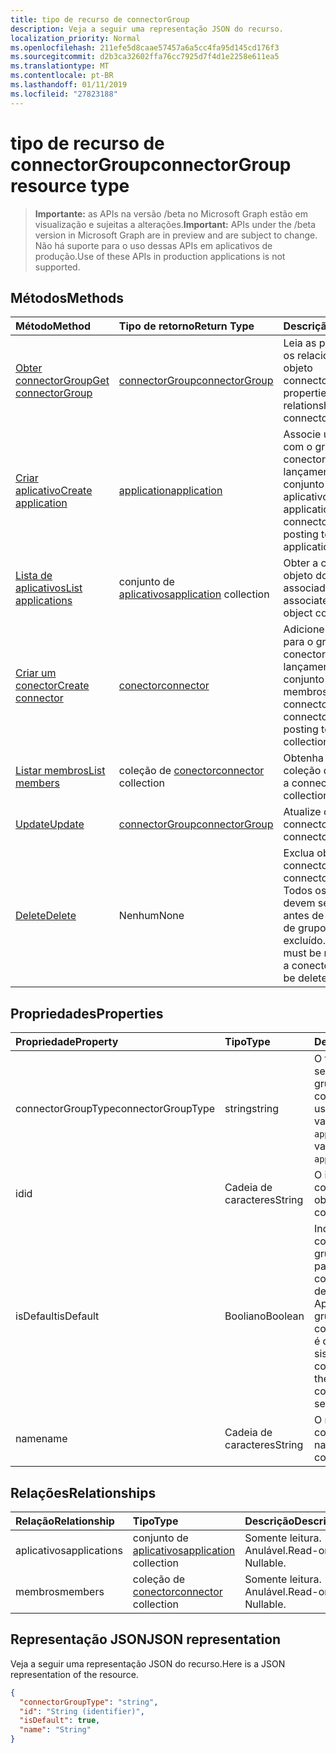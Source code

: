 ```yaml
---
title: tipo de recurso de connectorGroup
description: Veja a seguir uma representação JSON do recurso.
localization_priority: Normal
ms.openlocfilehash: 211efe5d8caae57457a6a5cc4fa95d145cd176f3
ms.sourcegitcommit: d2b3ca32602ffa76cc7925d7f4d1e2258e611ea5
ms.translationtype: MT
ms.contentlocale: pt-BR
ms.lasthandoff: 01/11/2019
ms.locfileid: "27823188"
---
```

# <a name="connectorgroup-resource-type"></a><span data-ttu-id="93400-103">tipo de recurso de connectorGroup</span><span class="sxs-lookup"><span data-stu-id="93400-103">connectorGroup resource type</span></span>

> <span data-ttu-id="93400-104">**Importante:** as APIs na versão /beta no Microsoft Graph estão em visualização e sujeitas a alterações.</span><span class="sxs-lookup"><span data-stu-id="93400-104">**Important:** APIs under the /beta version in Microsoft Graph are in preview and are subject to change.</span></span> <span data-ttu-id="93400-105">Não há suporte para o uso dessas APIs em aplicativos de produção.</span><span class="sxs-lookup"><span data-stu-id="93400-105">Use of these APIs in production applications is not supported.</span></span>

## <a name="methods"></a><span data-ttu-id="93400-106">Métodos</span><span class="sxs-lookup"><span data-stu-id="93400-106">Methods</span></span>

| <span data-ttu-id="93400-107">Método</span><span class="sxs-lookup"><span data-stu-id="93400-107">Method</span></span>           | <span data-ttu-id="93400-108">Tipo de retorno</span><span class="sxs-lookup"><span data-stu-id="93400-108">Return Type</span></span>    |<span data-ttu-id="93400-109">Descrição</span><span class="sxs-lookup"><span data-stu-id="93400-109">Description</span></span>|
|:---------------|:--------|:----------|
|[<span data-ttu-id="93400-110">Obter connectorGroup</span><span class="sxs-lookup"><span data-stu-id="93400-110">Get connectorGroup</span></span>](../api/connectorgroup-get.md) | [<span data-ttu-id="93400-111">connectorGroup</span><span class="sxs-lookup"><span data-stu-id="93400-111">connectorGroup</span></span>](connectorgroup.md) |<span data-ttu-id="93400-112">Leia as propriedades e os relacionamentos do objeto connectorGroup.</span><span class="sxs-lookup"><span data-stu-id="93400-112">Read properties and relationships of connectorGroup object.</span></span>|
|[<span data-ttu-id="93400-113">Criar aplicativo</span><span class="sxs-lookup"><span data-stu-id="93400-113">Create application</span></span>](../api/connectorgroup-post-applications.md) |[<span data-ttu-id="93400-114">application</span><span class="sxs-lookup"><span data-stu-id="93400-114">application</span></span>](application.md)| <span data-ttu-id="93400-115">Associe um aplicativo com o grupo de conector pelo lançamento para o conjunto de aplicativos.</span><span class="sxs-lookup"><span data-stu-id="93400-115">Associate an application with the connector group by posting to the applications collection.</span></span>|
|[<span data-ttu-id="93400-116">Lista de aplicativos</span><span class="sxs-lookup"><span data-stu-id="93400-116">List applications</span></span>](../api/connectorgroup-list-applications.md) |<span data-ttu-id="93400-117">conjunto de [aplicativos](application.md)</span><span class="sxs-lookup"><span data-stu-id="93400-117">[application](application.md) collection</span></span>| <span data-ttu-id="93400-118">Obter a coleção de objeto do aplicativo associado.</span><span class="sxs-lookup"><span data-stu-id="93400-118">Get the associated application object collection.</span></span>|
|[<span data-ttu-id="93400-119">Criar um conector</span><span class="sxs-lookup"><span data-stu-id="93400-119">Create connector</span></span>](../api/connectorgroup-post-members.md) |[<span data-ttu-id="93400-120">conector</span><span class="sxs-lookup"><span data-stu-id="93400-120">connector</span></span>](connector.md)| <span data-ttu-id="93400-121">Adicione um conector para o grupo de conector pelo lançamento para o conjunto de membros.</span><span class="sxs-lookup"><span data-stu-id="93400-121">Add a connector to the connector Group by posting to the members collection.</span></span>|
|[<span data-ttu-id="93400-122">Listar membros</span><span class="sxs-lookup"><span data-stu-id="93400-122">List members</span></span>](../api/connectorgroup-list-members.md) |<span data-ttu-id="93400-123">coleção de [conector](connector.md)</span><span class="sxs-lookup"><span data-stu-id="93400-123">[connector](connector.md) collection</span></span>| <span data-ttu-id="93400-124">Obtenha um conector a coleção de objetos.</span><span class="sxs-lookup"><span data-stu-id="93400-124">Get a connector object collection.</span></span>|
|[<span data-ttu-id="93400-125">Update</span><span class="sxs-lookup"><span data-stu-id="93400-125">Update</span></span>](../api/connectorgroup-update.md) | [<span data-ttu-id="93400-126">connectorGroup</span><span class="sxs-lookup"><span data-stu-id="93400-126">connectorGroup</span></span>](connectorgroup.md)    |<span data-ttu-id="93400-127">Atualize o objeto connectorGroup.</span><span class="sxs-lookup"><span data-stu-id="93400-127">Update connectorGroup object.</span></span> |
|[<span data-ttu-id="93400-128">Delete</span><span class="sxs-lookup"><span data-stu-id="93400-128">Delete</span></span>](../api/connectorgroup-delete.md) | <span data-ttu-id="93400-129">Nenhum</span><span class="sxs-lookup"><span data-stu-id="93400-129">None</span></span> |<span data-ttu-id="93400-130">Exclua objeto connectorGroup.</span><span class="sxs-lookup"><span data-stu-id="93400-130">Delete connectorGroup object.</span></span> <span data-ttu-id="93400-131">Todos os conectores devem ser remove antes de um conector de grupo pode ser excluído.</span><span class="sxs-lookup"><span data-stu-id="93400-131">All connectors must be remove before a conector group can be deleted.</span></span> |

## <a name="properties"></a><span data-ttu-id="93400-132">Propriedades</span><span class="sxs-lookup"><span data-stu-id="93400-132">Properties</span></span>
| <span data-ttu-id="93400-133">Propriedade</span><span class="sxs-lookup"><span data-stu-id="93400-133">Property</span></span>     | <span data-ttu-id="93400-134">Tipo</span><span class="sxs-lookup"><span data-stu-id="93400-134">Type</span></span>   |<span data-ttu-id="93400-135">Descrição</span><span class="sxs-lookup"><span data-stu-id="93400-135">Description</span></span>|
|:---------------|:--------|:----------|
|<span data-ttu-id="93400-136">connectorGroupType</span><span class="sxs-lookup"><span data-stu-id="93400-136">connectorGroupType</span></span>|<span data-ttu-id="93400-137">string</span><span class="sxs-lookup"><span data-stu-id="93400-137">string</span></span>| <span data-ttu-id="93400-138">O tipo de conectores que será usado com o grupo.</span><span class="sxs-lookup"><span data-stu-id="93400-138">The type of connectors that will be used with the group.</span></span> <span data-ttu-id="93400-139">Os valores possíveis são: `applicationProxy`.</span><span class="sxs-lookup"><span data-stu-id="93400-139">Possible values are: `applicationProxy`.</span></span>|
|<span data-ttu-id="93400-140">id</span><span class="sxs-lookup"><span data-stu-id="93400-140">id</span></span>|<span data-ttu-id="93400-141">Cadeia de caracteres</span><span class="sxs-lookup"><span data-stu-id="93400-141">String</span></span>| <span data-ttu-id="93400-142">O id de objeto do connectorGroup</span><span class="sxs-lookup"><span data-stu-id="93400-142">The object id of the connectorGroup</span></span>|
|<span data-ttu-id="93400-143">isDefault</span><span class="sxs-lookup"><span data-stu-id="93400-143">isDefault</span></span>|<span data-ttu-id="93400-144">Booliano</span><span class="sxs-lookup"><span data-stu-id="93400-144">Boolean</span></span>| <span data-ttu-id="93400-145">Indica se o connectorGroup é o grupo de conector padrão.</span><span class="sxs-lookup"><span data-stu-id="93400-145">Indicates if the connectorGroup is the default connector group.</span></span> <span data-ttu-id="93400-146">Apenas um conector grupo pode ser o connectorGroup padrão e é definido pelo sistema.</span><span class="sxs-lookup"><span data-stu-id="93400-146">Only a single connector Group can be the default connectorGroup and is set by the system.</span></span>|
|<span data-ttu-id="93400-147">name</span><span class="sxs-lookup"><span data-stu-id="93400-147">name</span></span>|<span data-ttu-id="93400-148">Cadeia de caracteres</span><span class="sxs-lookup"><span data-stu-id="93400-148">String</span></span>| <span data-ttu-id="93400-149">O nome associado a connectorGroup.</span><span class="sxs-lookup"><span data-stu-id="93400-149">The name associated with the connectorGroup.</span></span>|

## <a name="relationships"></a><span data-ttu-id="93400-150">Relações</span><span class="sxs-lookup"><span data-stu-id="93400-150">Relationships</span></span>
| <span data-ttu-id="93400-151">Relação</span><span class="sxs-lookup"><span data-stu-id="93400-151">Relationship</span></span> | <span data-ttu-id="93400-152">Tipo</span><span class="sxs-lookup"><span data-stu-id="93400-152">Type</span></span>   |<span data-ttu-id="93400-153">Descrição</span><span class="sxs-lookup"><span data-stu-id="93400-153">Description</span></span>|
|:---------------|:--------|:----------|
|<span data-ttu-id="93400-154">aplicativos</span><span class="sxs-lookup"><span data-stu-id="93400-154">applications</span></span>|<span data-ttu-id="93400-155">conjunto de [aplicativos](application.md)</span><span class="sxs-lookup"><span data-stu-id="93400-155">[application](application.md) collection</span></span>| <span data-ttu-id="93400-p105">Somente leitura. Anulável.</span><span class="sxs-lookup"><span data-stu-id="93400-p105">Read-only. Nullable.</span></span>|
|<span data-ttu-id="93400-158">membros</span><span class="sxs-lookup"><span data-stu-id="93400-158">members</span></span>|<span data-ttu-id="93400-159">coleção de [conector](connector.md)</span><span class="sxs-lookup"><span data-stu-id="93400-159">[connector](connector.md) collection</span></span>| <span data-ttu-id="93400-p106">Somente leitura. Anulável.</span><span class="sxs-lookup"><span data-stu-id="93400-p106">Read-only. Nullable.</span></span>|

## <a name="json-representation"></a><span data-ttu-id="93400-162">Representação JSON</span><span class="sxs-lookup"><span data-stu-id="93400-162">JSON representation</span></span>

<span data-ttu-id="93400-163">Veja a seguir uma representação JSON do recurso.</span><span class="sxs-lookup"><span data-stu-id="93400-163">Here is a JSON representation of the resource.</span></span>

<!-- {
  "blockType": "resource",
  "optionalProperties": [

  ],
  "@odata.type": "microsoft.graph.connectorGroup"
}-->

```json
{
  "connectorGroupType": "string",
  "id": "String (identifier)",
  "isDefault": true,
  "name": "String"
}

```

<!-- uuid: 8fcb5dbc-d5aa-4681-8e31-b001d5168d79
2015-10-25 14:57:30 UTC -->
<!-- {
  "type": "#page.annotation",
  "description": "connectorGroup resource",
  "keywords": "",
  "section": "documentation",
  "tocPath": ""
}-->
